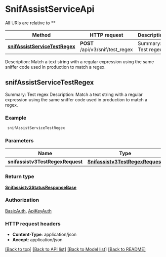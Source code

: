# SnifAssistServiceApi

All URIs are relative to **

Method | HTTP request | Description
------------- | ------------- | -------------
[**snifAssistServiceTestRegex**](SnifAssistServiceApi.md#snifAssistServiceTestRegex) | **POST** /api/v3/snif/test_regex | Summary: Test regex
Description: Match a text string with a regular expression using the same sniffer 
code used in production to match a regex.



## snifAssistServiceTestRegex

Summary: Test regex
Description: Match a text string with a regular expression using the same sniffer 
code used in production to match a regex.

### Example

```bash
 snifAssistServiceTestRegex
```

### Parameters


Name | Type | Description  | Notes
------------- | ------------- | ------------- | -------------
 **snifassistv3TestRegexRequest** | [**Snifassistv3TestRegexRequest**](Snifassistv3TestRegexRequest.md) |  |

### Return type

[**Snifassistv3StatusResponseBase**](Snifassistv3StatusResponseBase.md)

### Authorization

[BasicAuth](../README.md#BasicAuth), [ApiKeyAuth](../README.md#ApiKeyAuth)

### HTTP request headers

- **Content-Type**: application/json
- **Accept**: application/json

[[Back to top]](#) [[Back to API list]](../README.md#documentation-for-api-endpoints) [[Back to Model list]](../README.md#documentation-for-models) [[Back to README]](../README.md)

